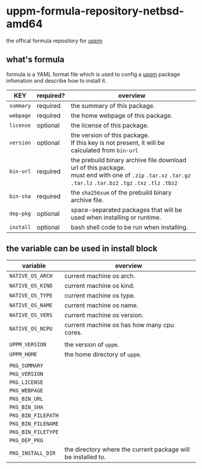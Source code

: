 # uppm-formula-repository-netbsd-amd64
the offical formula repository for [uppm](https://github.com/leleliu008/uppm)

## what's formula
formula is a YAML format file which is used to config a [uppm](https://github.com/leleliu008/uppm) package infomation and describe how to install it.

|KEY|required?|overview|
|-|-|-|
|`summary`|required|the summary of this package.|
|`webpage`|required|the home webpage of this package.|
|`license`|optional|the license of this package.|
|`version`|optional|the version of this package.<br>If this key is not present, it will be calculated from `bin-url`|
|`bin-url`|required|the prebuild binary archive file download url of this package.<br>must end with one of `.zip` `.tar.xz` `.tar.gz` `.tar.lz` `.tar.bz2` `.tgz` `.txz` `.tlz` `.tbz2`|
|`bin-sha`|required|the `sha256sum` of the prebuild binary archive file.|
|`dep-pkg`|optional|space-separated packages that will be used when installing or runtime.|
|`install`|optional|bash shell code to be run when installing.|

## the variable can be used in install block
|variable|overview|
|-|-|
|`NATIVE_OS_ARCH`|current machine os arch.|
|`NATIVE_OS_KIND`|current machine os kind.|
|`NATIVE_OS_TYPE`|current machine os type.|
|`NATIVE_OS_NAME`|current machine os name.|
|`NATIVE_OS_VERS`|current machine os version.|
|`NATIVE_OS_NCPU`|current machine os has how many cpu cores.|
|||
|`UPPM_VERSION`|the version of `uppm`.|
|`UPPM_HOME`|the home directory of `uppm`.|
|||
|`PKG_SUMMARY`||
|`PKG_VERSION`||
|`PKG_LICENSE`||
|`PKG_WEBPAGE`||
|`PKG_BIN_URL`||
|`PKG_BIN_SHA`||
|`PKG_BIN_FILEPATH`||
|`PKG_BIN_FILENAME`||
|`PKG_BIN_FILETYPE`||
|`PKG_DEP_PKG`||
|`PKG_INSTALL_DIR`|the directory where the current package will be installed to.|
